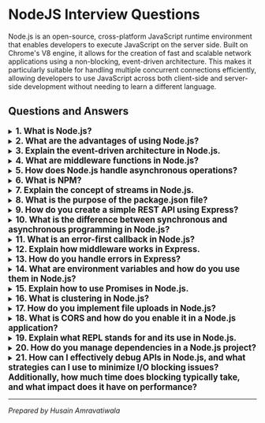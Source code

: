 # NodeJS Interview Questions

Node.js is an open-source, cross-platform JavaScript runtime environment that enables developers to execute JavaScript on the server side. Built on Chrome's V8 engine, it allows for the creation of fast and scalable network applications using a non-blocking, event-driven architecture. This makes it particularly suitable for handling multiple concurrent connections efficiently, allowing developers to use JavaScript across both client-side and server-side development without needing to learn a different language.

## Questions and Answers

<details>
<summary><strong style="font-size: 1.2em;">1. What is Node.js?</strong></summary>

Node.js is an open-source, cross-platform JavaScript runtime environment that allows you to run JavaScript on the server side. It is built on Chrome's V8 JavaScript engine and uses an event-driven, non-blocking I/O model, making it lightweight and efficient.

```javascript
// Example of a simple Node.js server
const http = require('http');

const server = http.createServer((req, res) => {
  res.statusCode = 200;
  res.setHeader('Content-Type', 'text/plain');
  res.end('Hello World\n');
});

server.listen(3000, () => {
  console.log('Server running at http://localhost:3000/');
});
```
</details>

<details>
<summary><strong style="font-size: 1.2em;">2. What are the advantages of using Node.js?</strong></summary>

Some advantages of using Node.js include:
- **Non-blocking I/O**: Allows handling multiple connections simultaneously.
- **Single Programming Language**: JavaScript can be used for both client-side and server-side development.
- **Large Ecosystem**: NPM (Node Package Manager) provides access to a vast number of libraries and tools.
- **Scalability**: Built to handle high traffic and large-scale applications.

</details>

<details>
<summary><strong style="font-size: 1.2em;">3. Explain the event-driven architecture in Node.js.</strong></summary>

Node.js uses an event-driven architecture, where events are emitted and listened to by event handlers. This allows for asynchronous programming, enabling the server to handle multiple requests without blocking.

```javascript
const EventEmitter = require('events');
const myEmitter = new EventEmitter();

myEmitter.on('event', () => {
  console.log('An event occurred!');
});

myEmitter.emit('event'); // Logs: An event occurred!
```
</details>

<details>
<summary><strong style="font-size: 1.2em;">4. What are middleware functions in Node.js?</strong></summary>

Middleware functions are functions that have access to the request object (req), the response object (res), and the next middleware function in the application’s request-response cycle. They can perform operations such as modifying requests, ending requests, or calling the next middleware.

```javascript
const express = require('express');
const app = express();

app.use((req, res, next) => {
  console.log('Request received');
  next(); // Pass control to the next middleware
});
```
</details>

<details>
<summary><strong style="font-size: 1.2em;">5. How does Node.js handle asynchronous operations?</strong></summary>

Node.js handles asynchronous operations using callbacks, promises, and async/await syntax. The event loop allows Node.js to perform non-blocking I/O operations by offloading operations to the system kernel whenever possible.

```javascript
// Using a promise for asynchronous operation
const fs = require('fs').promises;

fs.readFile('file.txt', 'utf8')
  .then(data => console.log(data))
  .catch(err => console.error(err));
```
</details>

<details>
<summary><strong style="font-size: 1.2em;">6. What is NPM?</strong></summary>

NPM (Node Package Manager) is a package manager for JavaScript that comes with Node.js. It allows developers to install, share, and manage dependencies in their projects.

```bash
# Command to install a package using NPM
npm install express
```
</details>

<details>
<summary><strong style="font-size: 1.2em;">7. Explain the concept of streams in Node.js.</strong></summary>

Streams are objects that allow you to read data from a source or write data to a destination in a continuous manner. There are four types of streams in Node.js: Readable, Writable, Duplex, and Transform streams.

```javascript
const fs = require('fs');

// Creating a readable stream
const readableStream = fs.createReadStream('file.txt');

readableStream.on('data', (chunk) => {
  console.log(`Received ${chunk.length} bytes of data.`);
});
```
</details>

<details>
<summary><strong style="font-size: 1.2em;">8. What is the purpose of the package.json file?</strong></summary>

The `package.json` file is used to manage project dependencies, scripts, metadata about the project (like name and version), and configuration settings for various tools.

```json
{
  "name": "my-project",
  "version": "1.0.0",
  "dependencies": {
    "express": "^4.17.1"
  },
  "scripts": {
    "start": "node index.js"
  }
}
```
</details>

<details>
<summary><strong style="font-size: 1.2em;">9. How do you create a simple REST API using Express?</strong></summary>

You can create a simple REST API using Express by defining routes that respond to different HTTP methods (GET, POST, PUT, DELETE).

```javascript
const express = require('express');
const app = express();
app.use(express.json());

app.get('/api/items', (req, res) => {
  res.send([{ id: 1, name: 'Item One' }]);
});

app.post('/api/items', (req, res) => {
  const newItem = req.body;
  res.status(201).send(newItem);
});

app.listen(3000, () => {
  console.log('Server running on port 3000');
});
```
</details>

<details>
<summary><strong style="font-size: 1.2em;">10. What is the difference between synchronous and asynchronous programming in Node.js?</strong></summary>

Synchronous programming blocks further execution until the current operation completes, while asynchronous programming allows other operations to run without waiting for the current operation to finish.

**Hint:** 💡 Asynchronous programming is essential in Node.js for handling I/O operations efficiently.

```javascript
// Synchronous example
const fs = require('fs');
const data = fs.readFileSync('file.txt', 'utf8'); // Blocks execution
console.log(data);

// Asynchronous example
fs.readFile('file.txt', 'utf8', (err, data) => {
  if (err) throw err;
  console.log(data); // Non-blocking execution
});
```
</details>

<details>
<summary><strong style="font-size: 1.2em;">11. What is an error-first callback in Node.js?</strong></summary>

Error-first callbacks are a convention used in Node.js where the first argument of the callback function is reserved for an error object (if any), followed by any additional data.

```javascript
fs.readFile('file.txt', (err, data) => {
  if (err) {
    console.error(err);
    return;
  }
  console.log(data);
});
```
</details>

<details>
<summary><strong style="font-size: 1.2em;">12. Explain how middleware works in Express.</strong></summary>

Middleware functions are functions that have access to the request object (`req`), response object (`res`), and the next middleware function in the application's request-response cycle. They can perform operations like modifying requests or responses or ending requests.

```javascript
app.use((req, res, next) => {
  console.log(`Request URL: ${req.url}`);
  next(); // Pass control to the next middleware
});
```
</details>

<details>
<summary><strong style="font-size: 1.2em;">13. How do you handle errors in Express?</strong></summary>

Errors in Express can be handled using middleware specifically designed for error handling by defining an error-handling middleware function with four arguments.

```javascript
app.use((err, req, res, next) => {
  console.error(err.stack);
  res.status(500).send('Something broke!');
});
```
</details>

<details>
<summary><strong style="font-size: 1.2em;">14. What are environment variables and how do you use them in Node.js?</strong></summary>

Environment variables are variables outside your application that can influence its behavior without changing code directly. In Node.js, you can access them using `process.env`.

```javascript
// Accessing environment variable
const dbPassword = process.env.DB_PASSWORD;
console.log(`Database Password: ${dbPassword}`);
```
</details>

<details>
<summary><strong style="font-size: 1.2em;">15. Explain how to use Promises in Node.js.</strong></summary>

Promises provide a way to handle asynchronous operations more effectively than callbacks by representing a value that may be available now or in the future.

```javascript
const fetchData = () => {
   return new Promise((resolve, reject) => {
     setTimeout(() => {
       resolve("Data fetched!");
     }, 1000);
   });
};

fetchData().then(data => console.log(data)); // Logs after one second
```
</details>

<details>
<summary><strong style="font-size: 1.2em;">16. What is clustering in Node.js?</strong></summary>

Clustering allows you to take advantage of multi-core systems by creating child processes that share server ports and handle incoming requests concurrently.

```javascript
const cluster = require('cluster');
const http = require('http');
const numCPUs = require('os').cpus().length;

if (cluster.isMaster) {
   for (let i = 0; i < numCPUs; i++) {
     cluster.fork();
   }
} else {
   http.createServer((req, res) => {
     res.writeHead(200);
     res.end('Hello World\n');
   }).listen(8000);
}
```
</details>

<details>
<summary><strong style="font-size: 1.2em;">17. How do you implement file uploads in Node.js?</strong></summary>

File uploads can be handled using middleware like `multer`, which processes multipart/form-data requests.

```javascript
const multer = require('multer');
const upload = multer({ dest: 'uploads/' });

app.post('/upload', upload.single('file'), (req, res) => {
   res.send(`File uploaded successfully!`);
});
```
</details>

<details>
<summary><strong style="font-size: 1.2em;">18. What is CORS and how do you enable it in a Node.js application?</strong></summary>

CORS (Cross-Origin Resource Sharing) is a security feature that restricts web pages from making requests to a different domain than the one that served the web page. You can enable CORS in your Node.js application using the `cors` middleware.

```javascript
const cors = require('cors');

app.use(cors()); // Enable CORS for all routes

// Or configure specific routes:
app.use('/api', cors());
```
</details>

<details>
<summary><strong style="font-size: 1.2em;">19. Explain what REPL stands for and its use in Node.js.</strong></summary>

REPL stands for Read-Eval-Print Loop; it provides an interactive shell where you can execute JavaScript commands directly within a Node.js environment.

```bash
# Start REPL by running this command in terminal:
node

# Now you can execute JavaScript commands directly:
> console.log("Hello from REPL!");
Hello from REPL!
```
</details>

<details>
<summary><strong style="font-size: 1.2em;">20. How do you manage dependencies in a Node.js project?</strong></summary>

Dependencies are managed using NPM (Node Package Manager). You can install packages locally or globally and specify them in your `package.json` file for easy management.

```bash
# Install a package locally
npm install express

# Install a package globally
npm install -g nodemon

# View installed packages
npm list --depth=0

# Remove a package
npm uninstall express
```
</details>

<details>
<summary><strong style="font-size: 1.2em;">21. How can I effectively debug APIs in Node.js, and what strategies can I use to minimize I/O blocking issues? Additionally, how much time does blocking typically take, and what impact does it have on performance?</strong></summary>

### How to Effectively Debug APIs in Node.js

Debugging APIs in Node.js can be challenging due to the asynchronous nature of JavaScript. Here are strategies and tools you can use to debug effectively:

1. **Use Console Logging**: 
   - Start with simple `console.log()` statements to trace the flow of your application. This is often the quickest way to identify where things might be going wrong.

   ```javascript
   app.get('/api/data', (req, res) => {
     console.log('Received request for data');
     // Fetch data logic here
     res.send(data);
   });
   ```

2. **Node.js Built-in Debugger**:
   - Use the built-in debugger by running your application with the `--inspect` flag. This allows you to connect to Chrome DevTools for a more interactive debugging experience.

   ```bash
   node --inspect app.js
   ```

   - Open Chrome and navigate to `chrome://inspect` to start debugging.

3. **Using Visual Studio Code**:
   - Set up a launch configuration in VS Code for debugging Node.js applications. Create a `launch.json` file in your `.vscode` folder.

   ```json
   {
     "version": "0.2.0",
     "configurations": [
       {
         "type": "node",
         "request": "launch",
         "name": "Debug Current File",
         "program": "${file}"
       }
     ]
   }
   ```

4. **Conditional Breakpoints**:
   - Use conditional breakpoints in your IDE to pause execution only when certain conditions are met, which can help narrow down issues.

5. **Error Handling Middleware**:
   - Implement error-handling middleware in Express to catch errors globally and log them for easier debugging.

   ```javascript
   app.use((err, req, res, next) => {
     console.error(err.stack);
     res.status(500).send('Something broke!');
   });
   ```

### Minimizing I/O Blocking Issues

I/O blocking occurs when a synchronous operation takes too long, causing other operations to wait. Here are strategies to minimize I/O blocking:

1. **Use Asynchronous Methods**: 
   - Always prefer asynchronous methods for I/O operations (like reading files or making database queries) using callbacks, promises, or async/await.

   ```javascript
   const fs = require('fs').promises;

   async function readFile() {
     try {
       const data = await fs.readFile('file.txt', 'utf8');
       console.log(data);
     } catch (err) {
       console.error(err);
     }
   }
   ```

2. **Cluster Your Application**:
   - Use clustering to take advantage of multi-core systems by creating multiple instances of your application that can handle requests concurrently.

   ```javascript
   const cluster = require('cluster');
   const http = require('http');
   const numCPUs = require('os').cpus().length;

   if (cluster.isMaster) {
     for (let i = 0; i < numCPUs; i++) {
       cluster.fork();
     }
   } else {
     http.createServer((req, res) => {
       res.writeHead(200);
       res.end('Hello World\n');
     }).listen(8000);
   }
   ```

3. **Limit Blocking Code**:
   - Identify and refactor any blocking code that could delay responses. For example, avoid using synchronous file system methods like `fs.readFileSync()` in your API routes.

### Impact of Blocking on Performance

Blocking operations can significantly degrade the performance of a Node.js application:

- **Time Taken**: The time taken for blocking operations varies based on the operation itself—reading large files or making slow database queries can block the event loop for milliseconds to seconds.
  
- **Performance Impact**: When the event loop is blocked, no other requests can be processed, leading to increased response times and a poor user experience. For high-traffic applications, even brief periods of blocking can result in noticeable delays.

### Conclusion

Effective debugging in Node.js involves using various tools and techniques such as logging, built-in debuggers, and IDE support. To minimize I/O blocking issues, always opt for asynchronous programming patterns and consider clustering your application for better performance. Understanding how blocking impacts performance is crucial for building efficient APIs.

</details>

---

*Prepared by Husain Amravatiwala*
